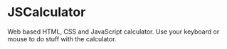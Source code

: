 # JSCalculator
Web based HTML, CSS and JavaScript calculator. Use your keyboard or mouse to do stuff with the calculator.
